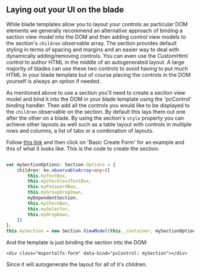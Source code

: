 
<a name="laying-out-your-ui-on-the-blade"></a>
## Laying out your UI on the blade

While blade templates allow you to layout your controls as particular DOM elements we generally recommend an alternative approach
of binding a section view model into the DOM and then adding control view models to the section's `children` observable array.
The section provides default styling in terms of spacing and margins and an easier way to deal with dynamically adding/removing controls.
You can even use the CustomHtml control to author HTML in the middle of an autogenerated layout. A large majority of blades can use these
two controls to avoid having to put much HTML in your blade template but of course placing the controls in the DOM yourself is always
an option if needed.

As mentioned above to use a section you'll need to create a section view model and bind it into the DOM in your blade template using the 
'pcControl' binding handler. Then add all the controls you would like to be displayed to the `children` observable on the section. 
By default this lays them out one after the other on a blade. By using the section's `style` property you can achieve other layouts 
as well such as a table layout with controls in multiple rows and columns, a list of tabs or a combination of layouts.

Follow [this link](http://aka.ms/portalfx/samples#blade/SamplesExtension/SDKMenuBlade/formsallup) and then click on 'Basic Create Form' for an example and this of what it looks like.
This is the code to create the section:

```typescript

var mySectionOptions: Section.Options = {
    children: ko.observableArray<any>([
        this.myTextBox,
        this.myChecklessTextBox,
        this.myPasswordBox,
        this.myGroupDropDown,
        myDependentSection,
        this.myCheckBox,
        this.mySelector,
        this.myDropDown,
    ])
};
this.mySection = new Section.ViewModel(this._container, mySectionOptions);

```

And the template is just binding the section into the DOM:

```
﻿<div class="msportalfx-form" data-bind="pcControl: mySection"></div>
```

Since it will autogenerate the layout for all of it's children.


[FormSection]: ../media/portalfx-forms-sections/forms-sections.png
